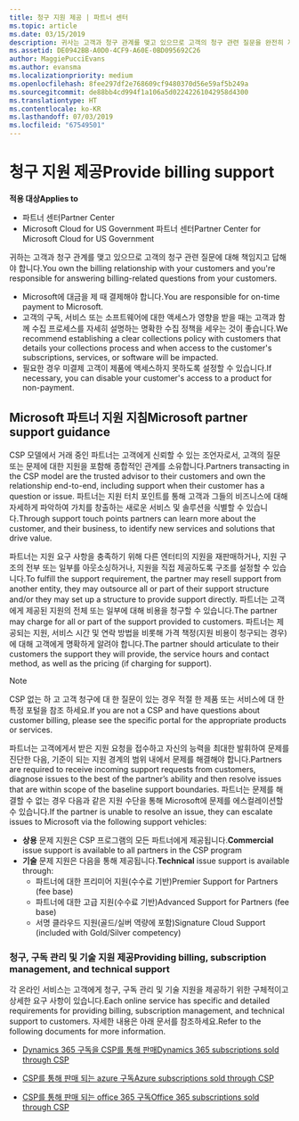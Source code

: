 ```yaml
---
title: 청구 지원 제공 | 파트너 센터
ms.topic: article
ms.date: 03/15/2019
description: 귀사는 고객과 청구 관계를 맺고 있으므로 고객의 청구 관련 질문을 완전히 지원해야 합니다.
ms.assetid: DE0942BB-A0D0-4CF9-A60E-0BD095692C26
author: MaggiePucciEvans
ms.author: evansma
ms.localizationpriority: medium
ms.openlocfilehash: 8fee297df2e768609cf9480370d56e59af5b249a
ms.sourcegitcommit: de88bb4cd994f1a106a5d02242261042958d4300
ms.translationtype: HT
ms.contentlocale: ko-KR
ms.lasthandoff: 07/03/2019
ms.locfileid: "67549501"
---
```

# <a name="provide-billing-support"></a><span data-ttu-id="164dc-103">청구 지원 제공</span><span class="sxs-lookup"><span data-stu-id="164dc-103">Provide billing support</span></span>

<span data-ttu-id="164dc-104">**적용 대상**</span><span class="sxs-lookup"><span data-stu-id="164dc-104">**Applies to**</span></span>

-  <span data-ttu-id="164dc-105">파트너 센터</span><span class="sxs-lookup"><span data-stu-id="164dc-105">Partner Center</span></span>
-  <span data-ttu-id="164dc-106">Microsoft Cloud for US Government 파트너 센터</span><span class="sxs-lookup"><span data-stu-id="164dc-106">Partner Center for Microsoft Cloud for US Government</span></span>


<span data-ttu-id="164dc-107">귀하는 고객과 청구 관계를 맺고 있으므로 고객의 청구 관련 질문에 대해 책임지고 답해야 합니다.</span><span class="sxs-lookup"><span data-stu-id="164dc-107">You own the billing relationship with your customers and you're responsible for answering billing-related questions from your customers.</span></span>

-   <span data-ttu-id="164dc-108">Microsoft에 대금을 제 때 결제해야 합니다.</span><span class="sxs-lookup"><span data-stu-id="164dc-108">You are responsible for on-time payment to Microsoft.</span></span>
-   <span data-ttu-id="164dc-109">고객의 구독, 서비스 또는 소프트웨어에 대한 액세스가 영향을 받을 때는 고객과 함께 수집 프로세스를 자세히 설명하는 명확한 수집 정책을 세우는 것이 좋습니다.</span><span class="sxs-lookup"><span data-stu-id="164dc-109">We recommend establishing a clear collections policy with customers that details your collections process and when access to the customer's subscriptions, services, or software will be impacted.</span></span>
-   <span data-ttu-id="164dc-110">필요한 경우 미결제 고객이 제품에 액세스하지 못하도록 설정할 수 있습니다.</span><span class="sxs-lookup"><span data-stu-id="164dc-110">If necessary, you can disable your customer's access to a product for non-payment.</span></span>

## <a name="microsoft-partner-support-guidance"></a><span data-ttu-id="164dc-111">Microsoft 파트너 지원 지침</span><span class="sxs-lookup"><span data-stu-id="164dc-111">Microsoft partner support guidance</span></span>

<span data-ttu-id="164dc-112">CSP 모델에서 거래 중인 파트너는 고객에게 신뢰할 수 있는 조언자로서, 고객의 질문 또는 문제에 대한 지원을 포함해 종합적인 관계를 소유합니다.</span><span class="sxs-lookup"><span data-stu-id="164dc-112">Partners transacting in the CSP model are the trusted advisor to their customers and own the relationship end-to-end, including support when their customer has a question or issue.</span></span> <span data-ttu-id="164dc-113">파트너는 지원 터치 포인트를 통해 고객과 그들의 비즈니스에 대해 자세하게 파악하여 가치를 창출하는 새로운 서비스 및 솔루션을 식별할 수 있습니다.</span><span class="sxs-lookup"><span data-stu-id="164dc-113">Through support touch points partners can learn more about the customer, and their business, to identify new services and solutions that drive value.</span></span>

<span data-ttu-id="164dc-114">파트너는 지원 요구 사항을 충족하기 위해 다른 엔터티의 지원을 재판매하거나, 지원 구조의 전부 또는 일부를 아웃소싱하거나, 지원을 직접 제공하도록 구조를 설정할 수 있습니다.</span><span class="sxs-lookup"><span data-stu-id="164dc-114">To fulfill the support requirement, the partner may resell support from another entity, they may outsource all or part of their support structure and/or they may set up a structure to provide support directly.</span></span>  <span data-ttu-id="164dc-115">파트너는 고객에게 제공된 지원의 전체 또는 일부에 대해 비용을 청구할 수 있습니다.</span><span class="sxs-lookup"><span data-stu-id="164dc-115">The partner may charge for all or part of the support provided to customers.</span></span> <span data-ttu-id="164dc-116">파트너는 제공되는 지원, 서비스 시간 및 연락 방법을 비롯해 가격 책정(지원 비용이 청구되는 경우)에 대해 고객에게 명확하게 알려야 합니다.</span><span class="sxs-lookup"><span data-stu-id="164dc-116">The partner should articulate to their customers the support they will provide, the service hours and contact method, as well as the pricing (if charging for support).</span></span> 

>[!Note]
><span data-ttu-id="164dc-117">CSP 없는 하 고 고객 청구에 대 한 질문이 있는 경우 적절 한 제품 또는 서비스에 대 한 특정 포털을 참조 하세요.</span><span class="sxs-lookup"><span data-stu-id="164dc-117">If you are not a CSP and have questions about customer billing, please see the specific portal for the appropriate products or services.</span></span>

<span data-ttu-id="164dc-118">파트너는 고객에게서 받은 지원 요청을 접수하고 자신의 능력을 최대한 발휘하여 문제를 진단한 다음, 기준이 되는 지원 경계의 범위 내에서 문제를 해결해야 합니다.</span><span class="sxs-lookup"><span data-stu-id="164dc-118">Partners are required to receive incoming support requests from customers, diagnose issues to the best of the partner’s ability and then resolve issues that are within scope of the baseline support boundaries.</span></span> <span data-ttu-id="164dc-119">파트너는 문제를 해결할 수 없는 경우 다음과 같은 지원 수단을 통해 Microsoft에 문제를 에스컬레이션할 수 있습니다.</span><span class="sxs-lookup"><span data-stu-id="164dc-119">If the partner is unable to resolve an issue, they can escalate issues to Microsoft via the following support vehicles:</span></span>

- <span data-ttu-id="164dc-120">**상용** 문제 지원은 CSP 프로그램의 모든 파트너에게 제공됩니다.</span><span class="sxs-lookup"><span data-stu-id="164dc-120">**Commercial** issue support is available to all partners in the CSP program</span></span>
-   <span data-ttu-id="164dc-121">**기술** 문제 지원은 다음을 통해 제공됩니다.</span><span class="sxs-lookup"><span data-stu-id="164dc-121">**Technical** issue support is available through:</span></span>
    -   <span data-ttu-id="164dc-122">파트너에 대한 프리미어 지원(수수료 기반)</span><span class="sxs-lookup"><span data-stu-id="164dc-122">Premier Support for Partners (fee base)</span></span>
    -   <span data-ttu-id="164dc-123">파트너에 대한 고급 지원(수수료 기반)</span><span class="sxs-lookup"><span data-stu-id="164dc-123">Advanced Support for Partners (fee base)</span></span>
    -   <span data-ttu-id="164dc-124">서명 클라우드 지원(골드/실버 역량에 포함)</span><span class="sxs-lookup"><span data-stu-id="164dc-124">Signature Cloud Support (included with Gold/Silver competency)</span></span>

### <a name="providing-billing-subscription-management-and-technical-support"></a><span data-ttu-id="164dc-125">청구, 구독 관리 및 기술 지원 제공</span><span class="sxs-lookup"><span data-stu-id="164dc-125">Providing billing, subscription management, and technical support</span></span> 

<span data-ttu-id="164dc-126">각 온라인 서비스는 고객에게 청구, 구독 관리 및 기술 지원을 제공하기 위한 구체적이고 상세한 요구 사항이 있습니다.</span><span class="sxs-lookup"><span data-stu-id="164dc-126">Each online service has specific and detailed requirements for providing billing, subscription management, and technical support to customers.</span></span> <span data-ttu-id="164dc-127">자세한 내용은 아래 문서를 참조하세요.</span><span class="sxs-lookup"><span data-stu-id="164dc-127">Refer to the following documents for more information.</span></span>

-   [<span data-ttu-id="164dc-128">Dynamics 365 구독을 CSP를 통해 판매</span><span class="sxs-lookup"><span data-stu-id="164dc-128">Dynamics 365 subscriptions sold through CSP</span></span>](https://www.microsoftpartnercommunity.com/t5/CSP/Microsoft-Partner-Support-Guidance/m-p/5262#M30)

-   [<span data-ttu-id="164dc-129">CSP를 통해 판매 되는 azure 구독</span><span class="sxs-lookup"><span data-stu-id="164dc-129">Azure subscriptions sold through CSP</span></span>](https://www.microsoftpartnercommunity.com/t5/CSP/Microsoft-Partner-Support-Guidance/m-p/5263#M31)

-   [<span data-ttu-id="164dc-130">CSP를 통해 판매 되는 office 365 구독</span><span class="sxs-lookup"><span data-stu-id="164dc-130">Office 365 subscriptions sold through CSP</span></span>](https://www.microsoftpartnercommunity.com/t5/CSP/Microsoft-Partner-Support-Guidance/m-p/5264#M32)
 

